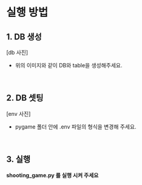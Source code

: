 # 실행 방법

## 1. DB 생성
    
[db 사진]

* 위의 이미지와 같이 DB와 table을 생성해주세요.

<br>

## 2. DB 셋팅

[env 사진]

* pygame 폴더 안에 .env 파일의 형식을 변경해 주세요.

<br>

## 3. 실행
<strong>shooting_game.py 를 실행 시켜 주세요</strong>

<br>